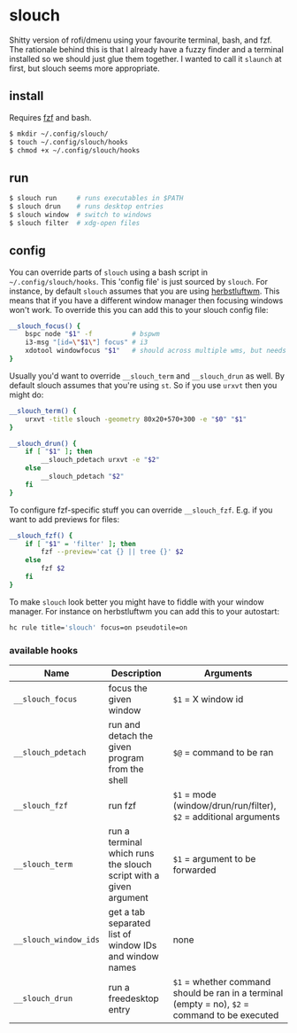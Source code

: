 # slouch

Shitty version of rofi/dmenu using your favourite terminal, bash, and fzf.
The rationale behind this is that
I already have a fuzzy finder and a terminal installed so we should just glue them together.
I wanted to call it `slaunch` at first, but slouch seems more appropriate.

## install

Requires [fzf](https://github.com/junegunn/fzf) and bash.

```sh
$ mkdir ~/.config/slouch/
$ touch ~/.config/slouch/hooks
$ chmod +x ~/.config/slouch/hooks
```

## run

```sh
$ slouch run     # runs executables in $PATH
$ slouch drun    # runs desktop entries
$ slouch window  # switch to windows
$ slouch filter  # xdg-open files
```

## config

You can override parts of `slouch` using a bash script in `~/.config/slouch/hooks`.
This 'config file' is just sourced by `slouch`.
For instance, by default `slouch` assumes that you are using [herbstluftwm](https://herbstluftwm.org/).
This means that if you have a different window manager then focusing windows won't work.
To override this you can add this to your slouch config file:

```sh
__slouch_focus() {
    bspc node "$1" -f          # bspwm
    i3-msg "[id=\"$1\"] focus" # i3
    xdotool windowfocus "$1"   # should across multiple wms, but needs xdotool
}
```

Usually you'd want to override `__slouch_term` and `__slouch_drun` as well.
By default slouch assumes that you're using `st`.
So if you use `urxvt` then you might do:

```sh
__slouch_term() {
    urxvt -title slouch -geometry 80x20+570+300 -e "$0" "$1"
}

__slouch_drun() {
    if [ "$1" ]; then
        __slouch_pdetach urxvt -e "$2"
    else
        __slouch_pdetach "$2"
    fi
}
```

To configure fzf-specific stuff you can override `__slouch_fzf`.
E.g. if you want to add previews for files:

```sh
__slouch_fzf() {
    if [ "$1" = 'filter' ]; then
        fzf --preview='cat {} || tree {}' $2
    else
        fzf $2
    fi
}
```

To make `slouch` look better you might have to fiddle with your window manager.
For instance on herbstluftwm you can add this to your autostart:

```sh
hc rule title='slouch' focus=on pseudotile=on
```

### available hooks

| Name                  | Description                                                       | Arguments |
|-----------------------|-------------------------------------------------------------------|-----------|
| `__slouch_focus`      | focus the given window                                            | `$1` = X window id |
| `__slouch_pdetach`    | run and detach the given program from the shell                   | `$@` = command to be ran |
| `__slouch_fzf`        | run fzf                                                           | `$1` = mode (window/drun/run/filter), `$2` = additional arguments |
| `__slouch_term`       | run a terminal which runs the slouch script with a given argument | `$1` = argument to be forwarded |
| `__slouch_window_ids` | get a tab separated list of window IDs and window names           | none |
| `__slouch_drun`       | run a freedesktop entry                                           | `$1` = whether command should be ran in a terminal (empty = no), `$2` = command to be executed |
